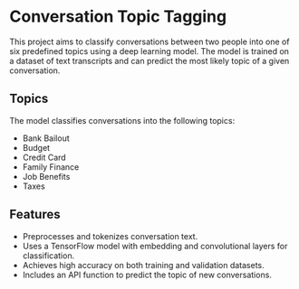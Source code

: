 # Conversation Topic Tagging

This project aims to classify conversations between two people into one of six predefined topics using a deep learning model. The model is trained on a dataset of text transcripts and can predict the most likely topic of a given conversation.

## Topics
The model classifies conversations into the following topics:
- Bank Bailout
- Budget
- Credit Card
- Family Finance
- Job Benefits
- Taxes

## Features
- Preprocesses and tokenizes conversation text.
- Uses a TensorFlow model with embedding and convolutional layers for classification.
- Achieves high accuracy on both training and validation datasets.
- Includes an API function to predict the topic of new conversations.
